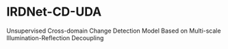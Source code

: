 # IRDNet-CD-UDA
Unsupervised Cross-domain Change Detection Model Based on Multi-scale Illumination-Reflection Decoupling
